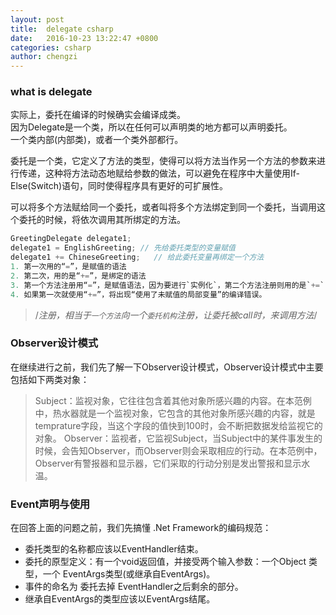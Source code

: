 ```yaml
---
layout: post
title:  delegate csharp
date:   2016-10-23 13:22:47 +0800
categories: csharp
author: chengzi
---
```


### what is delegate
实际上，委托在编译的时候确实会编译成类。  
因为Delegate是一个类，所以在任何可以声明类的地方都可以声明委托。  
一个类内部(内部类)，或者一个类外部都行。

委托是一个类，它定义了方法的类型，使得可以将方法当作另一个方法的参数来进行传递，这种将方法动态地赋给参数的做法，可以避免在程序中大量使用If-Else(Switch)语句，同时使得程序具有更好的可扩展性。

可以将多个方法赋给同一个委托，或者叫将多个方法绑定到同一个委托，当调用这个委托的时候，将依次调用其所绑定的方法。

``` csharp
GreetingDelegate delegate1;
delegate1 = EnglishGreeting; // 先给委托类型的变量赋值
delegate1 += ChineseGreeting;   // 给此委托变量再绑定一个方法
1. 第一次用的“=”，是赋值的语法
2. 第二次，用的是“+=”，是绑定的语法
3. 第一个方法注册用“=”，是赋值语法，因为要进行`实例化`，第二个方法注册则用的是`+=`
4. 如果第一次就使用“+=”，将出现“使用了未赋值的局部变量”的编译错误。
```

> /*注册，相当于`一个方法`向一个`委托机构`注册，让委托被call时，来调用方法*/

### Observer设计模式
在继续进行之前，我们先了解一下Observer设计模式，Observer设计模式中主要包括如下两类对象：

> Subject：监视对象，它往往包含着其他对象所感兴趣的内容。在本范例中，热水器就是一个监视对象，它包含的其他对象所感兴趣的内容，就是temprature字段，当这个字段的值快到100时，会不断把数据发给监视它的对象。
> Observer：监视者，它监视Subject，当Subject中的某件事发生的时候，会告知Observer，而Observer则会采取相应的行动。在本范例中，Observer有警报器和显示器，它们采取的行动分别是发出警报和显示水温。

### Event声明与使用
在回答上面的问题之前，我们先搞懂 .Net Framework的编码规范：
- 委托类型的名称都应该以EventHandler结束。
- 委托的原型定义：有一个void返回值，并接受两个输入参数：一个Object 类型，一个 EventArgs类型(或继承自EventArgs)。
- 事件的命名为 委托去掉 EventHandler之后剩余的部分。
- 继承自EventArgs的类型应该以EventArgs结尾。

